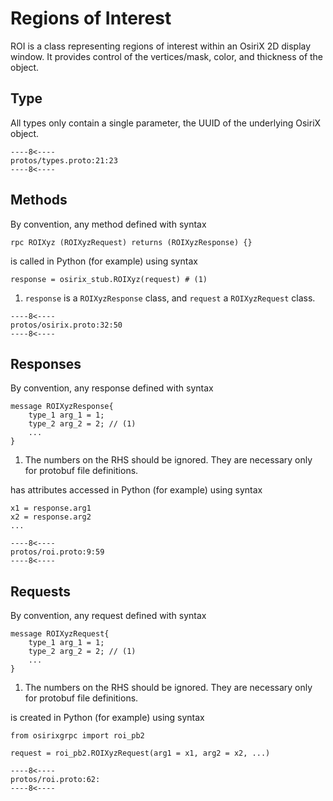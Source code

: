 # Regions of Interest
ROI is a class representing regions of interest within an OsiriX 2D display window. It provides control of the 
vertices/mask, color, and thickness of the object.

## Type
All types only contain a single parameter, the UUID of the underlying OsiriX object.
``` { .c++ title="types.proto (lines 21-23)"}
----8<----
protos/types.proto:21:23
----8<----
```

## Methods
By convention, any method defined with syntax 
``` { .c++}
rpc ROIXyz (ROIXyzRequest) returns (ROIXyzResponse) {}
```
is called in Python (for example) using syntax
``` { .py}
response = osirix_stub.ROIXyz(request) # (1)
```

1. `response` is a  `ROIXyzResponse` class, and `request` a `ROIXyzRequest` class.

``` { .c++ title="osirix.proto (lines 32-50)"}
----8<----
protos/osirix.proto:32:50
----8<----
```

## Responses
By convention, any response defined with syntax
``` { .c++}
message ROIXyzResponse{
    type_1 arg_1 = 1;
    type_2 arg_2 = 2; // (1)
    ...
}
```

1. The numbers on the RHS should be ignored.  They are necessary only for protobuf file definitions.

has attributes accessed in Python (for example) using syntax
``` { .py}
x1 = response.arg1
x2 = response.arg2
...
```

``` { .c++ title="roi.proto (lines 9-59)"}
----8<----
protos/roi.proto:9:59
----8<----
```

## Requests
By convention, any request defined with syntax
``` { .c++}
message ROIXyzRequest{
    type_1 arg_1 = 1;
    type_2 arg_2 = 2; // (1)
    ...
}
```

1. The numbers on the RHS should be ignored.  They are necessary only for protobuf file definitions.

is created in Python (for example) using syntax
``` { .py}
from osirixgrpc import roi_pb2

request = roi_pb2.ROIXyzRequest(arg1 = x1, arg2 = x2, ...)
```

``` { .c++ title="roi.proto (lines 62-)"}
----8<----
protos/roi.proto:62:
----8<----
```